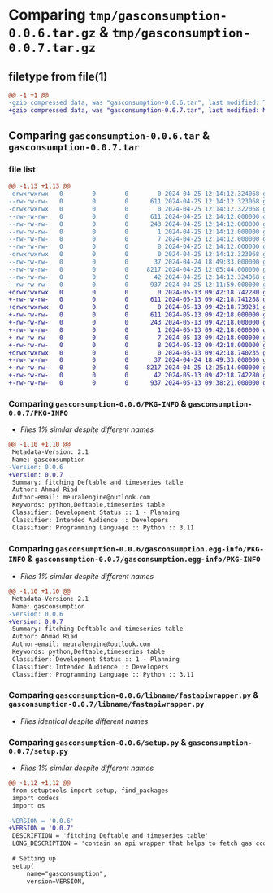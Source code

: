 # Comparing `tmp/gasconsumption-0.0.6.tar.gz` & `tmp/gasconsumption-0.0.7.tar.gz`

## filetype from file(1)

```diff
@@ -1 +1 @@
-gzip compressed data, was "gasconsumption-0.0.6.tar", last modified: Thu Apr 25 12:14:12 2024, max compression
+gzip compressed data, was "gasconsumption-0.0.7.tar", last modified: Mon May 13 09:42:18 2024, max compression
```

## Comparing `gasconsumption-0.0.6.tar` & `gasconsumption-0.0.7.tar`

### file list

```diff
@@ -1,13 +1,13 @@
-drwxrwxrwx   0        0        0        0 2024-04-25 12:14:12.324068 gasconsumption-0.0.6/
--rw-rw-rw-   0        0        0      611 2024-04-25 12:14:12.323068 gasconsumption-0.0.6/PKG-INFO
-drwxrwxrwx   0        0        0        0 2024-04-25 12:14:12.322068 gasconsumption-0.0.6/gasconsumption.egg-info/
--rw-rw-rw-   0        0        0      611 2024-04-25 12:14:12.000000 gasconsumption-0.0.6/gasconsumption.egg-info/PKG-INFO
--rw-rw-rw-   0        0        0      243 2024-04-25 12:14:12.000000 gasconsumption-0.0.6/gasconsumption.egg-info/SOURCES.txt
--rw-rw-rw-   0        0        0        1 2024-04-25 12:14:12.000000 gasconsumption-0.0.6/gasconsumption.egg-info/dependency_links.txt
--rw-rw-rw-   0        0        0        7 2024-04-25 12:14:12.000000 gasconsumption-0.0.6/gasconsumption.egg-info/requires.txt
--rw-rw-rw-   0        0        0        8 2024-04-25 12:14:12.000000 gasconsumption-0.0.6/gasconsumption.egg-info/top_level.txt
-drwxrwxrwx   0        0        0        0 2024-04-25 12:14:12.323068 gasconsumption-0.0.6/libname/
--rw-rw-rw-   0        0        0       37 2024-04-24 18:49:33.000000 gasconsumption-0.0.6/libname/__init__.py
--rw-rw-rw-   0        0        0     8217 2024-04-25 12:05:44.000000 gasconsumption-0.0.6/libname/fastapiwrapper.py
--rw-rw-rw-   0        0        0       42 2024-04-25 12:14:12.324068 gasconsumption-0.0.6/setup.cfg
--rw-rw-rw-   0        0        0      937 2024-04-25 12:11:59.000000 gasconsumption-0.0.6/setup.py
+drwxrwxrwx   0        0        0        0 2024-05-13 09:42:18.742280 gasconsumption-0.0.7/
+-rw-rw-rw-   0        0        0      611 2024-05-13 09:42:18.741268 gasconsumption-0.0.7/PKG-INFO
+drwxrwxrwx   0        0        0        0 2024-05-13 09:42:18.739231 gasconsumption-0.0.7/gasconsumption.egg-info/
+-rw-rw-rw-   0        0        0      611 2024-05-13 09:42:18.000000 gasconsumption-0.0.7/gasconsumption.egg-info/PKG-INFO
+-rw-rw-rw-   0        0        0      243 2024-05-13 09:42:18.000000 gasconsumption-0.0.7/gasconsumption.egg-info/SOURCES.txt
+-rw-rw-rw-   0        0        0        1 2024-05-13 09:42:18.000000 gasconsumption-0.0.7/gasconsumption.egg-info/dependency_links.txt
+-rw-rw-rw-   0        0        0        7 2024-05-13 09:42:18.000000 gasconsumption-0.0.7/gasconsumption.egg-info/requires.txt
+-rw-rw-rw-   0        0        0        8 2024-05-13 09:42:18.000000 gasconsumption-0.0.7/gasconsumption.egg-info/top_level.txt
+drwxrwxrwx   0        0        0        0 2024-05-13 09:42:18.740235 gasconsumption-0.0.7/libname/
+-rw-rw-rw-   0        0        0       37 2024-04-24 18:49:33.000000 gasconsumption-0.0.7/libname/__init__.py
+-rw-rw-rw-   0        0        0     8217 2024-04-25 12:25:14.000000 gasconsumption-0.0.7/libname/fastapiwrapper.py
+-rw-rw-rw-   0        0        0       42 2024-05-13 09:42:18.742280 gasconsumption-0.0.7/setup.cfg
+-rw-rw-rw-   0        0        0      937 2024-05-13 09:38:21.000000 gasconsumption-0.0.7/setup.py
```

### Comparing `gasconsumption-0.0.6/PKG-INFO` & `gasconsumption-0.0.7/PKG-INFO`

 * *Files 1% similar despite different names*

```diff
@@ -1,10 +1,10 @@
 Metadata-Version: 2.1
 Name: gasconsumption
-Version: 0.0.6
+Version: 0.0.7
 Summary: fitching Deftable and timeseries table
 Author: Ahmad Riad
 Author-email: meuralengine@outlook.com
 Keywords: python,Deftable,timeseries table
 Classifier: Development Status :: 1 - Planning
 Classifier: Intended Audience :: Developers
 Classifier: Programming Language :: Python :: 3.11
```

### Comparing `gasconsumption-0.0.6/gasconsumption.egg-info/PKG-INFO` & `gasconsumption-0.0.7/gasconsumption.egg-info/PKG-INFO`

 * *Files 1% similar despite different names*

```diff
@@ -1,10 +1,10 @@
 Metadata-Version: 2.1
 Name: gasconsumption
-Version: 0.0.6
+Version: 0.0.7
 Summary: fitching Deftable and timeseries table
 Author: Ahmad Riad
 Author-email: meuralengine@outlook.com
 Keywords: python,Deftable,timeseries table
 Classifier: Development Status :: 1 - Planning
 Classifier: Intended Audience :: Developers
 Classifier: Programming Language :: Python :: 3.11
```

### Comparing `gasconsumption-0.0.6/libname/fastapiwrapper.py` & `gasconsumption-0.0.7/libname/fastapiwrapper.py`

 * *Files identical despite different names*

### Comparing `gasconsumption-0.0.6/setup.py` & `gasconsumption-0.0.7/setup.py`

 * *Files 1% similar despite different names*

```diff
@@ -1,12 +1,12 @@
 from setuptools import setup, find_packages
 import codecs
 import os
 
-VERSION = '0.0.6'
+VERSION = '0.0.7'
 DESCRIPTION = 'fitching Deftable and timeseries table'
 LONG_DESCRIPTION = 'contain an api wrapper that helps to fetch gas cconsumption data.'
 
 # Setting up
 setup(
     name="gasconsumption",
     version=VERSION,
```

